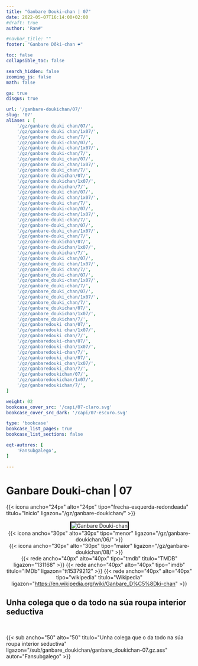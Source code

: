 ```yaml
---
title: "Ganbare Douki-chan | 07"
date: 2022-05-07T16:14:00+02:00
#draft: true
author: 'Ran#'

#navbar_title: ""
footer: "Ganbare Dōki-chan ❤️"

toc: false
collapsible_toc: false

search_hidden: false
zooming_js: false
math: false

ga: true
disqus: true

url: '/ganbare-doukichan/07/'
slug: '07'
aliases : [
    '/gz/ganbare douki chan/07/',
    '/gz/ganbare douki chan/1x07/',
    '/gz/ganbare douki chan/7/',
    '/gz/ganbare douki-chan/07/',
    '/gz/ganbare douki-chan/1x07/',
    '/gz/ganbare douki-chan/7/',
    '/gz/ganbare douki_chan/07/',
    '/gz/ganbare douki_chan/1x07/',
    '/gz/ganbare douki_chan/7/',
    '/gz/ganbare doukichan/07/',
    '/gz/ganbare doukichan/1x07/',
    '/gz/ganbare doukichan/7/',
    '/gz/ganbare-douki chan/07/',
    '/gz/ganbare-douki chan/1x07/',
    '/gz/ganbare-douki chan/7/',
    '/gz/ganbare-douki-chan/07/',
    '/gz/ganbare-douki-chan/1x07/',
    '/gz/ganbare-douki-chan/7/',
    '/gz/ganbare-douki_chan/07/',
    '/gz/ganbare-douki_chan/1x07/',
    '/gz/ganbare-douki_chan/7/',
    '/gz/ganbare-doukichan/07/',
    '/gz/ganbare-doukichan/1x07/',
    '/gz/ganbare-doukichan/7/',
    '/gz/ganbare_douki chan/07/',
    '/gz/ganbare_douki chan/1x07/',
    '/gz/ganbare_douki chan/7/',
    '/gz/ganbare_douki-chan/07/',
    '/gz/ganbare_douki-chan/1x07/',
    '/gz/ganbare_douki-chan/7/',
    '/gz/ganbare_douki_chan/07/',
    '/gz/ganbare_douki_chan/1x07/',
    '/gz/ganbare_douki_chan/7/',
    '/gz/ganbare_doukichan/07/',
    '/gz/ganbare_doukichan/1x07/',
    '/gz/ganbare_doukichan/7/',
    '/gz/ganbaredouki chan/07/',
    '/gz/ganbaredouki chan/1x07/',
    '/gz/ganbaredouki chan/7/',
    '/gz/ganbaredouki-chan/07/',
    '/gz/ganbaredouki-chan/1x07/',
    '/gz/ganbaredouki-chan/7/',
    '/gz/ganbaredouki_chan/07/',
    '/gz/ganbaredouki_chan/1x07/',
    '/gz/ganbaredouki_chan/7/',
    '/gz/ganbaredoukichan/07/',
    '/gz/ganbaredoukichan/1x07/',
    '/gz/ganbaredoukichan/7/',
]

weight: 02
bookcase_cover_src: '/capi/07-claro.svg'
bookcase_cover_src_dark: '/capi/07-escuro.svg'

type: 'bookcase'
bookcase_list_pages: true
bookcase_list_sections: false

eqt-autores: [
    'Fansubgalego',
]

---
```


# Ganbare Douki-chan | 07

{{< icona ancho="24px" alto="24px" tipo="frecha-esquerda-redondeada" titulo="Inicio" ligazon="/gz/ganbare-doukichan/" >}}

<div style="text-align: center">
<img style="border: 3px solid currentColor" title="Ganbare Douki-chan" alt="Ganbare Douki-chan" src="https://www.themoviedb.org/t/p/original/eqXTKKjBIsP3uXIghjAkCxbveVf.jpg">

<br>

<div style="float: left">
{{< icona ancho="30px" alto="30px" tipo="menor" ligazon="/gz/ganbare-doukichan/06/" >}}
</div>
<div style="float: right">
{{< icona ancho="30px" alto="30px" tipo="maior" ligazon="/gz/ganbare-doukichan/08/" >}}
</div>

{{< rede ancho="40px" alto="40px" tipo="tmdb" titulo="TMDB" ligazon="131168" >}}
{{< rede ancho="40px" alto="40px" tipo="imdb" titulo="IMDb" ligazon="tt15379212" >}}
{{< rede ancho="40px" alto="40px" tipo="wikipedia" titulo="Wikipedia" ligazon="https://en.wikipedia.org/wiki/Ganbare_D%C5%8Dki-chan" >}}
</div>

## Unha colega que o da todo na súa roupa interior seductiva
<br>

{{< sub ancho="50" alto="50" titulo="Unha colega que o da todo na súa roupa interior seductiva" ligazon="/sub/ganbare_doukichan/ganbare_doukichan-07.gz.ass" autor="Fansubgalego" >}}
